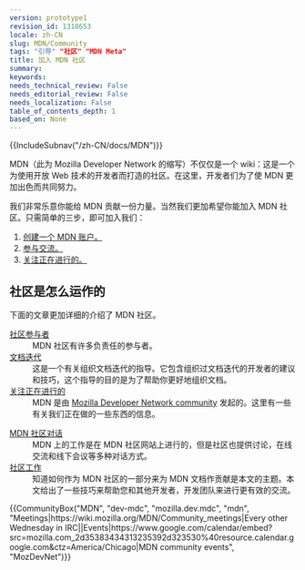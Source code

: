 ```yaml
---
version: prototype1
revision_id: 1318653
locale: zh-CN
slug: MDN/Community
tags: "引导" "社区" "MDN Meta"
title: 加入 MDN 社区
summary: 
keywords: 
needs_technical_review: False
needs_editorial_review: False
needs_localization: False
table_of_contents_depth: 1
based_on: None
---
```

<div>{{IncludeSubnav("/zh-CN/docs/MDN")}}</div>

<div class="summary">
<p>MDN（此为 Mozilla Developer Network 的缩写）不仅仅是一个 wiki：这是一个为使用开放 Web 技术的开发者而打造的社区。在这里，开发者们为了使 MDN 更加出色而共同努力。</p>
</div>

<p>我们非常乐意你能给 MDN 贡献一份力量。当然我们更加希望你能加入 MDN 社区。只需简单的三步，即可加入我们：</p>

<ol>
 <li><a href="/zh-cn/docs/MDN/Contribute/Howto/Create_an_MDN_account">创建一个 MDN 账户。</a></li>
 <li><a href="/zh-cn/docs/MDN/Community/Conversations">参与交流。</a></li>
 <li><a href="/zh-cn/docs/MDN/Community/Whats_happening">关注正在进行的。</a></li>
</ol>

<h2 id="社区是怎么运作的">社区是怎么运作的</h2>

<p>下面的文章更加详细的介绍了 MDN 社区。</p>

<div class="row topicpage-table">
<div class="section">
<dl>
 <dt class="landingPageList"><a href="/zh-cn/docs/MDN/Community/Roles">社区参与者</a></dt>
 <dd class="landingPageList">MDN 社区有许多负责任的参与者。</dd>
 <dt class="landingPageList"><a href="/zh-cn/docs/MDN/Community/Doc_sprints">文档迭代</a></dt>
 <dd class="landingPageList">这是一个有关组织文档迭代的指导。它包含组织过文档迭代的开发者的建议和技巧，这个指导的目的是为了帮助你更好地组织文档。</dd>
 <dt class="landingPageList"><a href="/zh-cn/docs/MDN/Community/Whats_happening">关注正在进行的</a></dt>
 <dd class="landingPageList">MDN 是由&nbsp;<a class="external" href="https://wiki.mozilla.org/MDN">Mozilla Developer Network community</a>&nbsp;发起的。这里有一些有关我们正在做的一些东西的信息。</dd>
</dl>

<dl>
</dl>
</div>

<div class="section">
<dl>
 <dt class="landingPageList"><a href="/en-US/docs/MDN/Community/Conversations">MDN 社区对话</a></dt>
 <dd class="landingPageList">MDN 上的工作是在 MDN 社区网站上进行的，但是社区也提供讨论，在线交流和线下会议等多种对话方式。</dd>
 <dt class="landingPageList"><a href="/en-US/docs/MDN/Community/Working_in_community">社区工作</a></dt>
 <dd class="landingPageList">知道如何作为 MDN 社区的一部分来为 MDN 文档作贡献是本文的主题。本文给出了一些技巧来帮助您和其他开发者，开发团队来进行更有效的交流。</dd>
</dl>
</div>
</div>

<p>{{CommunityBox("MDN", "dev-mdc", "mozilla.dev.mdc", "mdn", "Meetings|https://wiki.mozilla.org/MDN/Community_meetings|Every other Wednesday in IRC||Events|https://www.google.com/calendar/embed?src=mozilla.com_2d35383434313235392d323530%40resource.calendar.google.com&amp;ctz=America/Chicago|MDN community events", "MozDevNet")}}&nbsp;</p>

